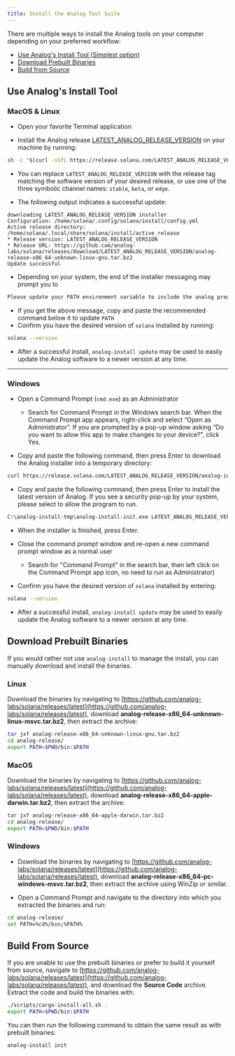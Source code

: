 ```yaml
---
title: Install the Analog Tool Suite
---
```


There are multiple ways to install the Analog tools on your computer
depending on your preferred workflow:

- [Use Analog's Install Tool (Simplest option)](#use-solanas-install-tool)
- [Download Prebuilt Binaries](#download-prebuilt-binaries)
- [Build from Source](#build-from-source)

## Use Analog's Install Tool

### MacOS & Linux

- Open your favorite Terminal application

- Install the Analog release
  [LATEST_ANALOG_RELEASE_VERSION](https://github.com/analog-labs/solana/releases/tag/LATEST_ANALOG_RELEASE_VERSION) on your
  machine by running:

```bash
sh -c "$(curl -sSfL https://release.solana.com/LATEST_ANALOG_RELEASE_VERSION/install)"
```

- You can replace `LATEST_ANALOG_RELEASE_VERSION` with the release tag matching
  the software version of your desired release, or use one of the three symbolic
  channel names: `stable`, `beta`, or `edge`.

- The following output indicates a successful update:

```text
downloading LATEST_ANALOG_RELEASE_VERSION installer
Configuration: /home/solana/.config/solana/install/config.yml
Active release directory: /home/solana/.local/share/solana/install/active_release
* Release version: LATEST_ANALOG_RELEASE_VERSION
* Release URL: https://github.com/analog-labs/solana/releases/download/LATEST_ANALOG_RELEASE_VERSION/analog-release-x86_64-unknown-linux-gnu.tar.bz2
Update successful
```

- Depending on your system, the end of the installer messaging may prompt you
  to

```bash
Please update your PATH environment variable to include the analog programs:
```

- If you get the above message, copy and paste the recommended command below
  it to update `PATH`
- Confirm you have the desired version of `solana` installed by running:

```bash
solana --version
```

- After a successful install, `analog-install update` may be used to easily
  update the Analog software to a newer version at any time.

---

### Windows

- Open a Command Prompt (`cmd.exe`) as an Administrator

  - Search for Command Prompt in the Windows search bar. When the Command
    Prompt app appears, right-click and select “Open as Administrator”.
    If you are prompted by a pop-up window asking “Do you want to allow this app to
    make changes to your device?”, click Yes.

- Copy and paste the following command, then press Enter to download the Analog
  installer into a temporary directory:

```bash
curl https://release.solana.com/LATEST_ANALOG_RELEASE_VERSION/analog-install-init-x86_64-pc-windows-msvc.exe --output C:\analog-install-tmp\analog-install-init.exe --create-dirs
```

- Copy and paste the following command, then press Enter to install the latest
  version of Analog. If you see a security pop-up by your system, please select
  to allow the program to run.

```bash
C:\analog-install-tmp\analog-install-init.exe LATEST_ANALOG_RELEASE_VERSION
```

- When the installer is finished, press Enter.

- Close the command prompt window and re-open a new command prompt window as a
  normal user
  - Search for "Command Prompt" in the search bar, then left click on the
    Command Prompt app icon, no need to run as Administrator)
- Confirm you have the desired version of `solana` installed by entering:

```bash
solana --version
```

- After a successful install, `analog-install update` may be used to easily
  update the Analog software to a newer version at any time.

## Download Prebuilt Binaries

If you would rather not use `analog-install` to manage the install, you can
manually download and install the binaries.

### Linux

Download the binaries by navigating to
[https://github.com/analog-labs/solana/releases/latest](https://github.com/analog-labs/solana/releases/latest),
download **analog-release-x86_64-unknown-linux-msvc.tar.bz2**, then extract the
archive:

```bash
tar jxf analog-release-x86_64-unknown-linux-gnu.tar.bz2
cd analog-release/
export PATH=$PWD/bin:$PATH
```

### MacOS

Download the binaries by navigating to
[https://github.com/analog-labs/solana/releases/latest](https://github.com/analog-labs/solana/releases/latest),
download **analog-release-x86_64-apple-darwin.tar.bz2**, then extract the
archive:

```bash
tar jxf analog-release-x86_64-apple-darwin.tar.bz2
cd analog-release/
export PATH=$PWD/bin:$PATH
```

### Windows

- Download the binaries by navigating to
  [https://github.com/analog-labs/solana/releases/latest](https://github.com/analog-labs/solana/releases/latest),
  download **analog-release-x86_64-pc-windows-msvc.tar.bz2**, then extract the
  archive using WinZip or similar.

- Open a Command Prompt and navigate to the directory into which you extracted
  the binaries and run:

```bash
cd analog-release/
set PATH=%cd%/bin;%PATH%
```

## Build From Source

If you are unable to use the prebuilt binaries or prefer to build it yourself
from source, navigate to
[https://github.com/analog-labs/solana/releases/latest](https://github.com/analog-labs/solana/releases/latest),
and download the **Source Code** archive. Extract the code and build the
binaries with:

```bash
./scripts/cargo-install-all.sh .
export PATH=$PWD/bin:$PATH
```

You can then run the following command to obtain the same result as with
prebuilt binaries:

```bash
analog-install init
```
